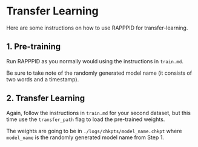 # Transfer Learning
Here are some instructions on how to use RAPPPID for transfer-learning.

## 1. Pre-training
Run RAPPPID as you normally would using the instructions in `train.md`.

Be sure to take note of the randomly generated model name 
(it consists of two words and a timestamp).

## 2. Transfer Learning
Again, follow the instructions in `train.md` for your second dataset,
but this time use the `transfer_path` flag to load the pre-trained weights.

The weights are going to be in `./logs/chkpts/model_name.chkpt` where
`model_name` is the randomly generated model name from Step 1.
